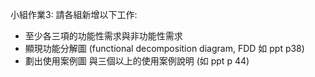 小組作業3: 請各組新增以下工作:
- 至少各三項的功能性需求與非功能性需求 
- 顯現功能分解圖 (functional decomposition diagram, FDD 如 ppt p38)
- 劃出使用案例圖 與三個以上的使用案例說明 (如 ppt p 44)
